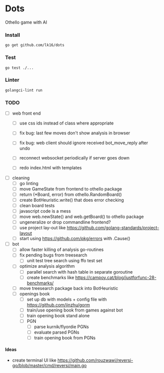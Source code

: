 
# Dots
Othello game with AI

### Install
```
go get github.com/lk16/dots
```

### Test
```
go test ./...
```

### Linter

```
golangci-lint run
```

### TODO
- [ ] web front end
    - [ ] use css ids instead of class where appropriate
    - [ ] fix bug: last few moves don't show analysis in browser
    - [ ] fix bug: web client should ignore received bot_move_reply after undo 
    - [ ] reconnect websocket periodically if server goes down
    - [ ] redo index.html with templates


- [ ] cleaning
    - [ ] go linting
    - [ ] move GameState from frontend to othello package
    - [ ] return (*Board, error) from othello.RandomBoard()
    - [ ] create BotHeuristic.write() that does error checking
    - [ ] clean board tests
    - [ ] javascript code is a mess
    - [ ] move web.newState() and web.getBoard() to othello package
    - [ ] ungeneralize or drop commandline frontend?
    - [ ] use project lay-out like https://github.com/golang-standards/project-layout
    - [ ] start using https://github.com/pkg/errors with .Cause()

- [ ] bot
    - [ ] allow faster killing of analysis go-routines
    - [ ] fix pending bugs from treesearch
        - [ ] unit test tree search using ffo test set
    - [ ] optimize analysis algorithm
        - [ ] parallel search with hash table in separate goroutine
        - [ ] create benchmarks like https://campoy.cat/blog/justforfunc-28-benchmarks/
    - [ ] move treesearch package back into BotHeuristic
    - [ ] openings book
        - [ ] set up db with models + config file with https://github.com/jinzhu/gorm
        - [ ] train/use opening book from games against bot
        - [ ] train opening book stand alone
        - [ ] PGN
            - [ ] parse kurnik/flyordie PGNs
            - [ ] evaluate parsed PGNs
            - [ ] train opening book from PGNs

#### Ideas
- create terminal UI like https://github.com/rouzwawi/reversi-go/blob/master/cmd/reversi/main.go
